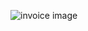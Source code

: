 ![invoice image](https://i.ibb.co/FnqXtWv/bigstock-online-invoices-payment-101026874-removebg-preview.png)

